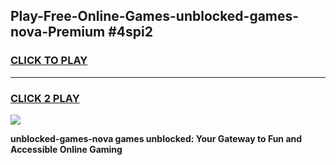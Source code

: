 
## Play-Free-Online-Games-unblocked-games-nova-Premium #4spi2
<h3>
<a href="https://premium.freeplayer.one?title=unblocked-games-nova&ref=8M">CLICK TO PLAY</a></h3>
<hr>

<h3>
<a href="https://premium.freeplayer.one?title=unblocked-games-nova&ref=8M">CLICK 2 PLAY</a>
  
</h3>

<a href="https://premium.freeplayer.one?title=unblocked-games-nova&ref=8M"><img src="https://clearcache.store/games.png"></a>


**unblocked-games-nova games unblocked: Your Gateway to Fun and Accessible Online Gaming**
